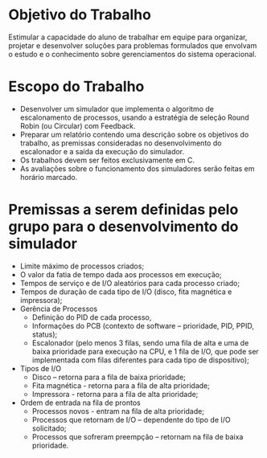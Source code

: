 # Objetivo do Trabalho

Estimular a capacidade do aluno de trabalhar em equipe para organizar, projetar e desenvolver
soluções para problemas formulados que envolvam o estudo e o conhecimento sobre
gerenciamentos do sistema operacional.

# Escopo do Trabalho
- Desenvolver um simulador que implementa o algoritmo de escalonamento de processos, usando
a estratégia de seleção Round Robin (ou Circular) com Feedback.
- Preparar um relatório contendo uma descrição sobre os objetivos do trabalho, as premissas
consideradas no desenvolvimento do escalonador e a saída da execução do simulador.
-  Os trabalhos devem ser feitos exclusivamente em C.
- As avaliações sobre o funcionamento dos simuladores serão feitas em horário marcado.

# Premissas a serem definidas pelo grupo para o desenvolvimento do simulador
- Limite máximo de processos criados;
- O valor da fatia de tempo dada aos processos em execução;
- Tempos de serviço e de I/O aleatórios para cada processo criado;
- Tempos de duração de cada tipo de I/O (disco, fita magnética e impressora);
- Gerência de Processos
  - Definição do PID de cada processo,
  - Informações do PCB (contexto de software – prioridade, PID, PPID, status);
  - Escalonador (pelo menos 3 filas, sendo uma fila de alta e uma de baixa prioridade
para execução na CPU, e 1 fila de I/O, que pode ser implementada com filas
diferentes para cada tipo de dispositivo);
- Tipos de I/O
  - Disco – retorna para a fila de baixa prioridade;
  - Fita magnética - retorna para a fila de alta prioridade;
  - Impressora - retorna para a fila de alta prioridade;
- Ordem de entrada na fila de prontos
  - Processos novos - entram na fila de alta prioridade;
  - Processos que retornam de I/O – dependente do tipo de I/O solicitado;
  - Processos que sofreram preempção – retornam na fila de baixa prioridade.


